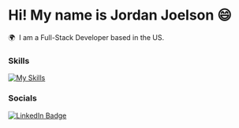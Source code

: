 Hi! My name is Jordan Joelson 😄
========================================================================================================================================

🌍  I am a Full-Stack Developer based in the US.
<br/>

### Skills

[![My Skills](https://skillicons.dev/icons?i=html,css,js,ts,react,next,c,cpp,python,java,SQL,mongo,figma)](https://skillicons.dev) &nbsp;&nbsp;&nbsp;&nbsp;&nbsp; 
<br/>

### Socials

<div id="badges">
  <a href="https://www.linkedin.com/in/jordanjoelson/">
    <img src="https://img.shields.io/badge/LinkedIn-blue?style=for-the-badge&logo=linkedin&logoColor=white" alt="LinkedIn Badge"/>
  </a>
</div>
